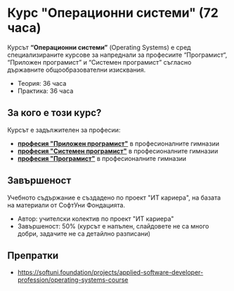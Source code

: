 # Курс "Операционни системи" (72 часа)

Курсът **“Операционни системи”** (Operating Systems) е сред специализираните курсове за напреднали за професиите “Програмист“, “Приложен програмист” и “Системен програмист” съгласно държавните общообразователни изисквания.
 - Теория: 36 часа
 - Практика: 36 часа

## За кого е този курс?

Курсът е задължителен за професии:
 - [**професия "Приложен програмист"**](https://github.com/BG-IT-Edu/School-Programming/tree/main/Courses/Applied-Programmer) в професионалните гимназии
 - [**професия "Системен програмист"**](https://github.com/BG-IT-Edu/School-Programming/tree/main/Courses/System-Programmer) в професионалните гимназии
 - [**професия "Програмист"**](https://github.com/BG-IT-Edu/School-Programming/tree/main/Courses/Programmer) в професионалните гимназии
 
## Завършеност

Учебното съдържание е създадено по проект "ИТ кариера", на базата на материали от СофтУни Фондацията.
 - Автор: учителски колектив по проект "ИТ кариера"
 - Завършеност: 50% (курсът е напълен, слайдовете не са много добри, задачите не са детайлно разписани)

## Препратки
 - https://softuni.foundation/projects/applied-software-developer-profession/operating-systems-course
